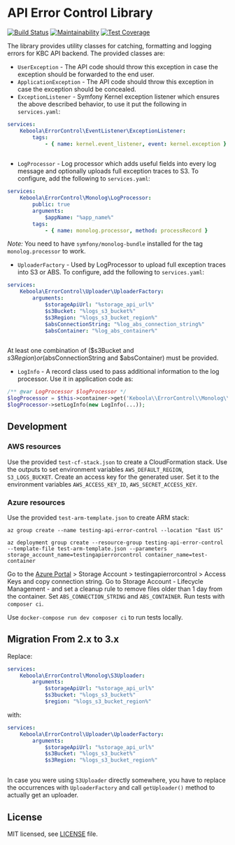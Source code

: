 # API Error Control Library 
[![Build Status](https://travis-ci.com/keboola/api-error-control.svg?branch=master)](https://travis-ci.com/keboola/api-error-control)
[![Maintainability](https://api.codeclimate.com/v1/badges/8209d9ce388376d24cf8/maintainability)](https://codeclimate.com/github/keboola/api-error-control/maintainability)
[![Test Coverage](https://api.codeclimate.com/v1/badges/8209d9ce388376d24cf8/test_coverage)](https://codeclimate.com/github/keboola/api-error-control/test_coverage)

The library provides utility classes for catching, formatting and logging errors for KBC API backend.
The provided classes are:

- `UserException` - The API code should throw this exception in case the exception should be forwarded to the end user. 
- `ApplicationException` - The API code should throw this exception in case the exception should be concealed. 
- `ExceptionListener` - Symfony Kernel exception listener which ensures the above described behavior, to use it put 
the following in `services.yaml`:
```yaml
services:
    Keboola\ErrorControl\EventListener\ExceptionListener:
        tags:
            - { name: kernel.event_listener, event: kernel.exception }
    
```
- `LogProcessor` - Log processor which adds useful fields into every log message and optionally uploads full 
exception traces to S3. To configure, add the following to `services.yaml`:
```yaml
services:
    Keboola\ErrorControl\Monolog\LogProcessor:
        public: true
        arguments:
            $appName: "%app_name%"
        tags:
            - { name: monolog.processor, method: processRecord }
```
_Note:_ You need to have `symfony/monolog-bundle` installed for the tag `monolog.processor` to work.  
- `UploaderFactory` - Used by LogProcessor to upload full exception traces into S3 or ABS. To configure, add the following 
to `services.yaml`:
```yaml
services:
    Keboola\ErrorControl\Uploader\UploaderFactory:
        arguments:
            $storageApiUrl: "%storage_api_url%"
            $s3Bucket: "%logs_s3_bucket%"
            $s3Region: "%logs_s3_bucket_region%"
            $absConnectionString: "%log_abs_connection_string%"
            $absContainer: "%log_abs_container%"
        
```
At least one combination of ($s3Bucket and $s3Region) or ($absConnectionString and $absContainer) must be provided. 

- `LogInfo` - A record class used to pass additional information to the log processor. Use it in application code as:
```php
/** @var LogProcessor $logProcessor */
$logProcessor = $this->container->get('Keboola\\ErrorControl\\Monolog\\LogProcessor');
$logProcessor->setLogInfo(new LogInfo(...));
```

## Development
### AWS resources
Use the provided `test-cf-stack.json` to create a CloudFormation stack. Use the outputs to set environment variables
`AWS_DEFAULT_REGION`, `S3_LOGS_BUCKET`. Create an access key for the generated user. Set it to the environment 
variables `AWS_ACCESS_KEY_ID`, `AWS_SECRET_ACCESS_KEY`.

### Azure resources
Use the provided `test-arm-template.json` to create ARM stack:

    az group create --name testing-api-error-control --location "East US"

    az deployment group create --resource-group testing-api-error-control --template-file test-arm-template.json --parameters storage_account_name=testingapierrorcontrol container_name=test-container

Go to the [Azure Portal](https://portal.azure.com/) > Storage Account > testingapierrorcontrol > Access Keys and copy connection string. 
Go to Storage Account - Lifecycle Management - and set a cleanup rule to remove files older than 1 day from the container.
Set  `ABS_CONNECTION_STRING` and `ABS_CONTAINER`. Run tests with `composer ci`. 

Use `docker-compose run dev composer ci` to run tests locally.

## Migration From 2.x to 3.x
Replace:

```yaml
services:
    Keboola\ErrorControl\Monolog\S3Uploader:
        arguments:
            $storageApiUrl: "%storage_api_url%"
            $s3bucket: "%logs_s3_bucket%"
            $region: "%logs_s3_bucket_region%"
```

with:
 
```yaml
services:
    Keboola\ErrorControl\Uploader\UploaderFactory:
        arguments:
            $storageApiUrl: "%storage_api_url%"
            $s3Bucket: "%logs_s3_bucket%"
            $s3Region: "%logs_s3_bucket_region%"
        
```

In case you were using `S3Uploader` directly somewhere, you have to replace the occurrences with `UploaderFactory` 
and call `getUploader()` method to actually get an uploader.

## License

MIT licensed, see [LICENSE](./LICENSE) file.
